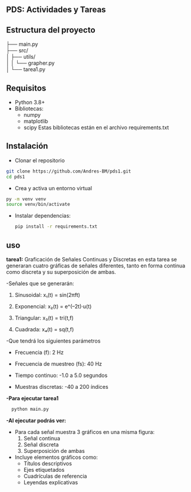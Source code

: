 ## PDS: Actividades y Tareas

## Estructura del proyecto
├── main.py  
├── src/  
│ ├── utils/  
│ │ └── grapher.py  
│ └── tarea1.py


## Requisitos
- Python 3.8+
- Bibliotecas:
  - numpy
  - matplotlib
  - scipy
Estas bibliotecas están en el archivo requirements.txt

## Instalación
 - Clonar el repositorio 
```bash
git clone https://github.com/Andres-BM/pds1.git
cd pds1
```
 - Crea y activa un entorno virtual
 ``` bash
 py -m venv venv
source venv/bin/activate
```
 - Instalar dependencias:
   ```bash
   pip install -r requirements.txt

## uso
**tarea1:** Graficación de Señales Continuas y Discretas
en esta tarea se generaran cuatro gráficas de señales diferentes, tanto en forma continua como discreta y su superposición de ambas.

-Señales que se generarán:
1.  Sinusoidal: x₁(t) = sin(2πft)
    
2.  Exponencial: x₂(t) = e^(–2t)·u(t)
    
3.  Triangular: x₃(t) = tri(t,f)
    
4.  Cuadrada: x₄(t) = sq(t,f)

-Que tendrá los siguientes parámetros 
-   Frecuencia (f): 2 Hz
    
-   Frecuencia de muestreo (fs): 40 Hz
    
-   Tiempo continuo: -1.0 a 5.0 segundos
    
-   Muestras discretas: -40 a 200 índices

**-Para ejecutar tarea1**
```bash
  python main.py 
```
**-Al ejecutar podrás ver:**
   - Para cada señal muestra 3 gráficos en una misma figura:
     1. Señal continua
     2. Señal discreta
     3. Superposición de ambas
   - Incluye elementos gráficos como:
     - Títulos descriptivos
     - Ejes etiquetados
     - Cuadrículas de referencia
     - Leyendas explicativas
